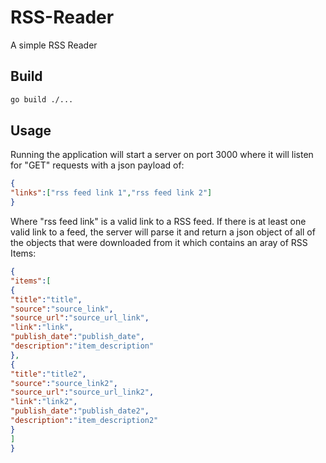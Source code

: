 # RSS-Reader

A simple RSS Reader

## Build

```bash
go build ./...
```

## Usage

Running the application will start a server on port 3000 where it will listen for "GET" requests with a json payload of:

```json
{
"links":["rss feed link 1","rss feed link 2"]
}
```

Where "rss feed link" is a valid link to a RSS feed.
If there is at least one valid link to a feed, the server will parse it and return a json object of all of the objects that were downloaded from it which contains an aray of RSS Items:
```json
{
"items":[
{
"title":"title",
"source":"source_link",
"source_url":"source_url_link",
"link":"link",
"publish_date":"publish_date",
"description":"item_description"
},
{
"title":"title2",
"source":"source_link2",
"source_url":"source_url_link2",
"link":"link2",
"publish_date":"publish_date2",
"description":"item_description2"
}
]
}
```


